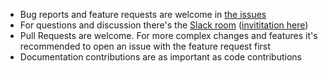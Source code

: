 * Bug reports and feature requests are welcome in [the issues][issues]
* For questions and discussion there's the [Slack room][slack] ([invititation here][slackinvite])
* Pull Requests are welcome. For more complex changes and features it's
  recommended to open an issue with the feature request first
* Documentation contributions are as important as code contributions

[issues]: https://github.com/go-task/task/issues
[slack]: https://gophers.slack.com/messages/task
[slackinvite]: https://invite.slack.golangbridge.org/
